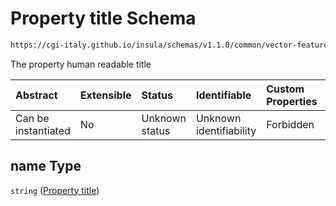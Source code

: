 # Property title Schema

```txt
https://cgi-italy.github.io/insula/schemas/v1.1.0/common/vector-feature-property.schema.json#/$defs/common/properties/name
```

The property human readable title

| Abstract            | Extensible | Status         | Identifiable            | Custom Properties | Additional Properties | Access Restrictions | Defined In                                                                                                         |
| :------------------ | :--------- | :------------- | :---------------------- | :---------------- | :-------------------- | :------------------ | :----------------------------------------------------------------------------------------------------------------- |
| Can be instantiated | No         | Unknown status | Unknown identifiability | Forbidden         | Allowed               | none                | [vector-feature-property.schema.json\*](schemas/common/vector-feature-property.schema.json) |

## name Type

`string` ([Property title](vector-feature-property-defs-vector-feature-property-common-attributes-properties-property-title.md))
